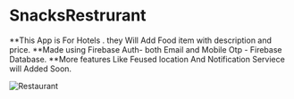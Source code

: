 # SnacksRestrurant
**This App is For Hotels . they Will  Add  Food item with description and price.
**Made using Firebase Auth- both Email and Mobile Otp - Firebase Database.
**More features Like Feused location And Notification Serviece will Added Soon.

![Restaurant](https://user-images.githubusercontent.com/70008047/126949634-32fa309c-d06f-4ae9-b37f-273ef5e4f885.gif)
